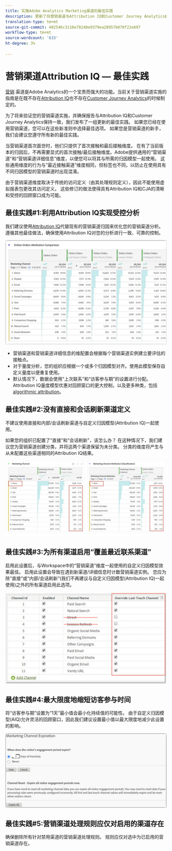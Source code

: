 ```yaml
---
title: 实施Adobe Analytics Marketing渠道的最佳实践
description: 更新了将营销渠道与Attribution IQ和Customer Journey Analytics结合使用的最佳实践
translation-type: tm+mt
source-git-commit: 402546c3110e78240e9379ea28957b070f22e697
workflow-type: tm+mt
source-wordcount: '633'
ht-degree: 3%

---
```



# 营销渠道Attribution IQ — 最佳实践

[营销](/help/components/c-marketing-channels/c-getting-started-mchannel.md) 渠道是Adobe Analytics的一个宝贵而强大的功能。当前关于营销渠道实施的指南是在既不存在[Attribution IQ](https://experienceleague.corp.adobe.com/docs/analytics/analyze/analysis-workspace/attribution/overview.html?lang=en#analysis-workspace)也不存在[Customer Journey Analytics](https://experienceleague.adobe.com/docs/analytics-platform/using/cja-usecases/marketing-channels.html?lang=zh-Hans#cja-usecases)的时候制定的。

为了将来验证您的营销渠道实施，并确保报告与Attribution IQ和Customer Journey Analytics保持一致，我们发布了一组更新的最佳实践。 如果您已经在使用营销渠道，您可以在这些新准则中选择最佳选项。 如果您是营销渠道的新手，我们会建议您遵守所有新的最佳实践。

当营销渠道首次面世时，他们只提供了首次接触和最后接触维度。 在有了当前版本的归因后，不再需要显式的首次接触/最后接触维度。Adobe提供通用的“营销渠道”和“营销渠道详细信息”维度，以便您可以将其与所需的归因模型一起使用。 这些通用维度的行为与“最近接触渠道”维度相同，但标签也不同，以防止在使用具有不同归因模型的营销渠道时出现混淆。

由于营销渠道维度取决于传统的访问定义（由其处理规则定义），因此不能使用虚拟报表包更改其访问定义。 这些修订的做法使得具有Attribution IQ和CJA的清晰和受控的回顾窗口成为可能。

## 最佳实践#1:利用Attribution IQ实现受控分析

我们建议使用[Attribution IQ](https://experienceleague.corp.adobe.com/docs/analytics/analyze/analysis-workspace/attribution/overview.html?lang=en#analysis-workspace)代替现有的营销渠道归因来优化您的营销渠道分析。 遵循其他最佳做法，确保使用Attribution IQ对您的分析进行一致、可靠的控制。

![](assets/attribution.png)

* 营销渠道和营销渠道详细信息的维配置会根据每个营销渠道实例建立要评估的接触点。
* 对于量度分析，您的组织应根据一个或多个归因模型对齐。使用此模型保存自定义量度以便重复使用。
* 默认情况下，数据会使用“上次联系”和“访客参与期”的设置进行分配。 Attribution IQ量度模型优惠对回顾窗口的更大控制，以及更多种类，包括[ algorithmic attribution](https://experienceleague.adobe.com/docs/analytics/analyze/analysis-workspace/attribution/algorithmic.html?lang=en#analysis-workspace)。

## 最佳实践#2:没有直接和会话刷新渠道定义

不建议使用直接和内部/会话刷新渠道与自定义归因模型(Attribution IQ)一起使用。

如果您的组织已配置了“直接”和“会话刷新”，该怎么办？ 在这种情况下，我们建议您为营销渠道创建分类，并将这两个渠道保留为未分类。 分类的维度将产生与从未配置这些渠道相同的Attribution IQ结果。

![](assets/direct-session-refresh.png)

## 最佳实践#3:为所有渠道启用“覆盖最近联系渠道”

启用此设置后，与Workspace中的“营销渠道”维度一起使用的自定义归因模型效果最佳。 启用此设置会导致在遇到新渠道/详细信息时计数营销渠道实例。 您应为除“直接”或“内部/会话刷新”(我们不再建议与自定义归因模型(Attribution IQ)一起使用)之外的所有渠道启用此选项。

![](assets/override.png)

## 最佳实践#4:最大限度地缩短访客参与时间

将“访客参与期”设置为“1天”最小值会最小化持续值的可能性。 由于自定义归因模型(AIQ)允许灵活的回顾窗口，因此我们建议设置最小值以最大限度地减少此设置的影响。

![](assets/expiration.png)

## 最佳实践#5:营销渠道处理规则应仅对启用的渠道存在

确保删除所有针对禁用渠道的营销渠道处理规则。 规则应仅对选中为已启用的营销渠道存在。
